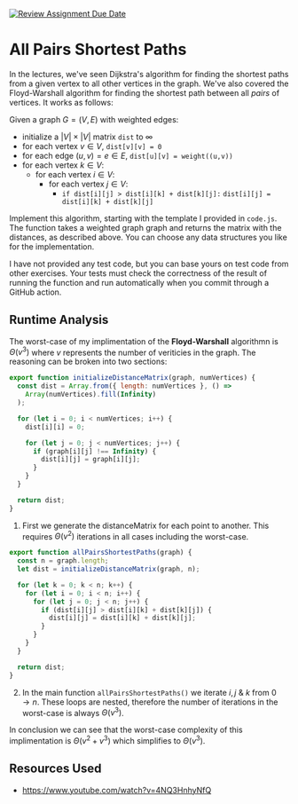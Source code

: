 [![Review Assignment Due Date](https://classroom.github.com/assets/deadline-readme-button-24ddc0f5d75046c5622901739e7c5dd533143b0c8e959d652212380cedb1ea36.svg)](https://classroom.github.com/a/2i4vCRmk)

# All Pairs Shortest Paths

In the lectures, we've seen Dijkstra's algorithm for finding the shortest paths
from a given vertex to all other vertices in the graph. We've also covered the
Floyd-Warshall algorithm for finding the shortest path between all _pairs_ of
vertices. It works as follows:

Given a graph $G = (V, E)$ with weighted edges:

- initialize a $|V|\times|V|$ matrix `dist` to $\infty$
- for each vertex $v \in V$, `dist[v][v] = 0`
- for each edge $(u,v) = e \in E$, `dist[u][v] = weight((u,v))`
- for each vertex $k\in V$:
  - for each vertex $i\in V$:
    - for each vertex $j\in V$:
      - `if dist[i][j] > dist[i][k] + dist[k][j]:`
        `dist[i][j] = dist[i][k] + dist[k][j]`

Implement this algorithm, starting with the template I provided in `code.js`.
The function takes a weighted graph graph and returns the matrix with the
distances, as described above. You can choose any data structures you like for
the implementation.

I have not provided any test code, but you can base yours on test code from
other exercises. Your tests must check the correctness of the result of running
the function and run automatically when you commit through a GitHub action.

## Runtime Analysis

The worst-case of my implimentation of the **Floyd-Warshall** algorithmn is $\Theta(v^3)$ where $v$ represents the number of veriticies in the graph. The reasoning can be broken into two sections:

```js
export function initializeDistanceMatrix(graph, numVertices) {
  const dist = Array.from({ length: numVertices }, () =>
    Array(numVertices).fill(Infinity)
  );

  for (let i = 0; i < numVertices; i++) {
    dist[i][i] = 0;

    for (let j = 0; j < numVertices; j++) {
      if (graph[i][j] !== Infinity) {
        dist[i][j] = graph[i][j];
      }
    }
  }

  return dist;
}
```

1. First we generate the distanceMatrix for each point to another. This requires $\Theta(v^2)$ iterations in all cases including the worst-case.

```js
export function allPairsShortestPaths(graph) {
  const n = graph.length;
  let dist = initializeDistanceMatrix(graph, n);

  for (let k = 0; k < n; k++) {
    for (let i = 0; i < n; i++) {
      for (let j = 0; j < n; j++) {
        if (dist[i][j] > dist[i][k] + dist[k][j]) {
          dist[i][j] = dist[i][k] + dist[k][j];
        }
      }
    }
  }

  return dist;
}
```

2. In the main function `allPairsShortestPaths()` we iterate $i, j$ & $k$ from $0 \to n$. These loops are nested, therefore the number of iterations in the worst-case is always $\Theta(v^3)$.

In conclusion we can see that the worst-case complexity of this implimentation is $\Theta(v^2 + v^3)$ which simplifies to $\Theta(v^3)$.

## Resources Used

- https://www.youtube.com/watch?v=4NQ3HnhyNfQ
